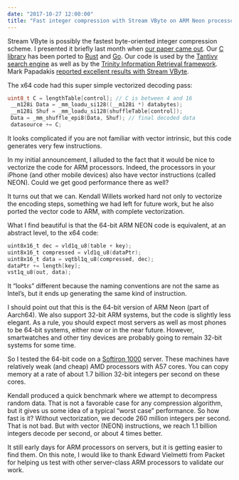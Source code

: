 ```yaml
---
date: "2017-10-27 12:00:00"
title: "Fast integer compression with Stream VByte on ARM Neon processors"
---
```




Stream VByte is possibly the fastest byte-oriented integer compression scheme. I presented it briefly last month when [our paper came out](https://arxiv.org/abs/1709.08990). Our [C library](https://github.com/lemire/streamvbyte) has been ported to [Rust](https://bitbucket.org/marshallpierce/stream-vbyte-rust) and [Go](https://github.com/nelz9999/stream-vbyte-go). Our code is used by the [Tantivy search engine](https://github.com/tantivy-search/tantivy) as well as by the [Trinity Information Retrieval framework](https://github.com/phaistos-networks/Trinity). Mark Papadakis [reported excellent results with Stream VByte](https://medium.com/@markpapadakis/trinity-updates-and-integer-codes-benchmarks-6a4fa2eb3fd1). 

The x64 code had this super simple vectorized decoding pass:
```C
uint8_t C = lengthTable[control]; // C is between 4 and 16 
 __m128i Data = _mm_loadu_si128((__m128i *) databytes);
 __m128i Shuf = _mm_loadu_si128(shuffleTable[control]);
 Data = _mm_shuffle_epi8(Data, Shuf); // final decoded data  
 datasource += C;
```


It looks complicated if you are not familiar with vector intrinsic, but this code generates very few instructions.

In my initial announcement, I alluded to the fact that it would be nice to vectorize the code for ARM processors. Indeed, the processors in your iPhone (and other mobile devices) also have vector instructions (called NEON). Could we get good performance there as well?

It turns out that we can. Kendall Willets worked hard not only to vectorize the encoding steps, something we had left for future work, but he also ported the vector code to ARM, with complete vectorization.

What I find beautiful is that the 64-bit ARM NEON code is equivalent, at an abstract level, to the x64 code:
```C
uint8x16_t dec = vld1q_u8(table + key);
uint8x16_t compressed = vld1q_u8(dataPtr);
uint8x16_t data = vqtbl1q_u8(compressed, dec);
dataPtr += length[key];
vst1q_u8(out, data);
```


It &ldquo;looks&rdquo; different because the naming conventions are not the same as Intel&rsquo;s, but it ends up generating the same kind of instruction.

I should point out that this is the 64-bit version of ARM Neon (part of Aarch64). We also support 32-bit ARM systems, but the code is slightly less elegant. As a rule, you should expect most servers as well as most phones to be 64-bit systems, either now or in the near future. However, smartwatches and other tiny devices are probably going to remain 32-bit systems for some time.

So I tested the 64-bit code on a [Softiron 1000](https://shop.softiron.com/product/overdrive-1000/) server. These machines have relatively weak (and cheap) AMD processors with A57 cores. You can copy memory at a rate of about 1.7 billion 32-bit integers per second on these cores.

Kendall produced a quick benchmark where we attempt to decompress random data. That is not a favorable case for any compression algorithm, but it gives us some idea of a typical &ldquo;worst case&rdquo; performance. So how fast is it? Without vectorization, we decode 260 million integers per second. That is not bad. But with vector (NEON) instructions, we reach 1.1 billion integers decode per second, or about 4 times better.

It still early days for ARM processors on servers, but it is getting easier to find them. On this note, I would like to thank Edward Vielmetti from Packet for helping us test with other server-class ARM processors to validate our work.

